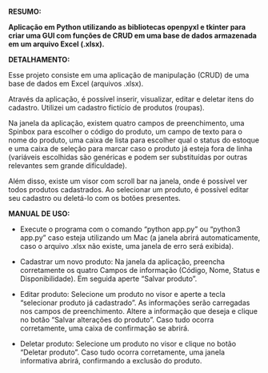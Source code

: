 **RESUMO:**

**Aplicação em Python utilizando as bibliotecas openpyxl e tkinter para criar uma GUI com funções de CRUD em uma base de dados armazenada em um arquivo Excel (.xlsx).**

<presentation src="/presentation/janela da aplicação.png">

**DETALHAMENTO:**

Esse projeto consiste em uma aplicação de manipulação (CRUD) de uma base de dados em Excel (arquivos .xlsx). 

Através da aplicação, é possível inserir, visualizar, editar e deletar itens do cadastro. Utilizei um cadastro fictício de produtos (roupas).

Na janela da aplicação, existem quatro campos de preenchimento, uma Spinbox para escolher o código do produto, um campo de texto para o nome do produto, uma caixa de lista para escolher qual o status do estoque e uma caixa de seleção para marcar caso o produto já esteja fora de linha (variáveis escolhidas são genéricas e podem ser substituídas por outras relevantes sem grande dificuldade).

Além disso, existe um visor com scroll bar na janela, onde é possível ver todos produtos cadastrados. Ao selecionar um produto, é possível editar seu cadastro ou deletá-lo com os botões presentes.

**MANUAL DE USO:**

- Execute o programa com o comando “python app.py” ou “python3 app.py” caso esteja utilizando um Mac (a janela abrirá automaticamente, caso o arquivo .xlsx não existe, uma janela de erro será exibida).

- Cadastrar um novo produto:
Na janela da aplicação, preencha corretamente os quatro Campos de informação (Código, Nome, Status e Disponibilidade). Em seguida aperte “Salvar produto”.

- Editar produto: 
Selecione um produto no visor e aperte a tecla “selecionar produto já cadastrado”. As informações serão carregadas nos campos de preenchimento. Altere a informação que deseja e clique no botão “Salvar alterações do produto”. Caso tudo ocorra corretamente, uma caixa de confirmação se abrirá.

- Deletar produto:
Selecione um produto no visor e clique no botão “Deletar produto”. Caso tudo ocorra corretamente, uma janela informativa abrirá, confirmando a exclusão do produto.
